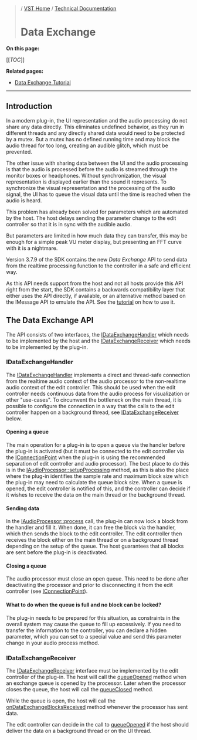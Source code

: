 >/ [VST Home](../../) / [Technical Documentation](../Index.md)
>
># Data Exchange

**On this page:**

[[_TOC_]]

**Related pages:**

- [Data Exchange Tutorial](../../Tutorials/Data+Exchange.md)

---

## Introduction

In a modern plug-in, the UI representation and the audio processing do not share any data directly.
This eliminates undefined behavior, as they run in different threads and any directly shared data would 
need to be protected by a mutex. But a mutex has no defined running time and may block the audio 
thread for too long, creating an audible glitch, which must be prevented.

The other issue with sharing data between the UI and the audio processing is that the audio is 
processed before the audio is streamed through the monitor boxes or headphones.
Without synchronization, the visual representation is displayed earlier than the sound it represents.
To synchronize the visual representation and the processing of the audio signal, the UI has to queue 
the visual data until the time is reached when the audio is heard.

This problem has already been solved for parameters which are automated by the host. The host delays 
sending the parameter change to the edit controller so that it is in sync with the audible audio.

But parameters are limited in how much data they can transfer, this may be enough for a simple peak
VU meter display, but presenting an FFT curve with it is a nightmare.

Version 3.7.9 of the SDK contains the new *Data Exchange* API to send data from the realtime
processing function to the controller in a safe and efficient way.

As this API needs support from the host and not all hosts provide this API right from the start,
the SDK contains a backwards compatibility layer that either uses the API directly, if available, or 
an alternative method based on the IMessage API to emulate the API. See the 
[tutorial](../../Tutorials/Data+Exchange.md) on how to use it.

## The Data Exchange API

The API consists of two interfaces, the [IDataExchangeHandler](https://steinbergmedia.github.io/vst3_doc/vstinterfaces/classSteinberg_1_1Vst_1_1IDataExchangeHandler.html) which needs to be implemented by the 
host and the [IDataExchangeReceiver](https://steinbergmedia.github.io/vst3_doc/vstinterfaces/classSteinberg_1_1Vst_1_1IDataExchangeReceiver.html) which needs to be implemented by the plug-in.

### IDataExchangeHandler

The [IDataExchangeHandler](https://steinbergmedia.github.io/vst3_doc/vstinterfaces/classSteinberg_1_1Vst_1_1IDataExchangeHandler.html) implements a direct and thread-safe connection from the realtime
audio context of the audio processor to the non-realtime audio context of the edit controller.
This should be used when the edit controller needs continuous data from the audio process for
visualization or other "use-cases". To circumvent the bottleneck on the main thread, it is possible
to configure the connection in a way that the calls to the edit controller happen on a
background thread, see [IDataExchangeReceiver](https://steinbergmedia.github.io/vst3_doc/vstinterfaces/classSteinberg_1_1Vst_1_1IDataExchangeReceiver.html) below.

#### Opening a queue

The main operation for a plug-in is to open a queue via the handler before the plug-in is activated
(but it must be connected to the edit controller via the [IConnectionPoint](https://steinbergmedia.github.io/vst3_doc/vstinterfaces/classSteinberg_1_1Vst_1_1IConnectionPoint.html) when the plug-in is using
the recommended separation of edit controller and audio processor). The best place to do this is in
the [IAudioProcessor::setupProcessing](https://steinbergmedia.github.io/vst3_doc/vstinterfaces/classSteinberg_1_1Vst_1_1IAudioProcessor.html#aefb5731b94dbc899a4a7e9cd1c96e6a2) method, as this is also the place where the plug-in identifies the
sample rate and maximum block size which the plug-in may need to calculate the queue block size.
When a queue is opened, the edit controller is notified of this, and the controller can
decide if it wishes to receive the data on the main thread or the background thread.

#### Sending data

In the [IAudioProcessor::process](https://steinbergmedia.github.io/vst3_doc/vstinterfaces/classSteinberg_1_1Vst_1_1IAudioProcessor.html#a6b98eb31cf38ba96a28b303c13c64e13) call, the plug-in can now lock a block from the handler and fill it. When done, it can free the block via the handler, which then sends the block to the edit controller. The edit
controller then receives the block either on the main thread or on a background thread depending on
the setup of the queue.
The host guarantees that all blocks are sent before the plug-in is deactivated.

#### Closing a queue

The audio processor must close an open queue. This need to be done after deactivating the processor and prior to disconnecting it from the edit controller (see [IConnectionPoint](https://steinbergmedia.github.io/vst3_doc/vstinterfaces/classSteinberg_1_1Vst_1_1IConnectionPoint.html)).

#### What to do when the queue is full and no block can be locked?
The plug-in needs to be prepared for this situation, as constraints in the overall system may cause the queue to fill up excessively. If you need to transfer the information to the controller, you can declare a hidden parameter, which you can set to a special value and send this parameter change in your audio process method.

### IDataExchangeReceiver

The [IDataExchangeReceiver](https://steinbergmedia.github.io/vst3_doc/vstinterfaces/classSteinberg_1_1Vst_1_1IDataExchangeReceiver.html) interface must be implemented by the edit controller of the plug-in.
The host will call the [queueOpened](https://steinbergmedia.github.io/vst3_doc/vstinterfaces/classSteinberg_1_1Vst_1_1IDataExchangeReceiver.html#a64d0de322b49fd27b815e10947d98f65) method when an exchange queue is opened by the processor. Later when the processor closes the queue, the host will call the [queueClosed](https://steinbergmedia.github.io/vst3_doc/vstinterfaces/classSteinberg_1_1Vst_1_1IDataExchangeReceiver.html#a37b2181ff0ae9bdc0a6feee03b65df42) method.

While the queue is open, the host will call the [onDataExchangeBlocksReceived](https://steinbergmedia.github.io/vst3_doc/vstinterfaces/classSteinberg_1_1Vst_1_1IDataExchangeReceiver.html#af8c495fafdf429794e5b58709a403eaf) method whenever the processor has sent data.

The edit controller can decide in the call to [queueOpened](https://steinbergmedia.github.io/vst3_doc/vstinterfaces/classSteinberg_1_1Vst_1_1IDataExchangeReceiver.html#a64d0de322b49fd27b815e10947d98f65) if the host should deliver the data on a background thread or on the UI thread.
